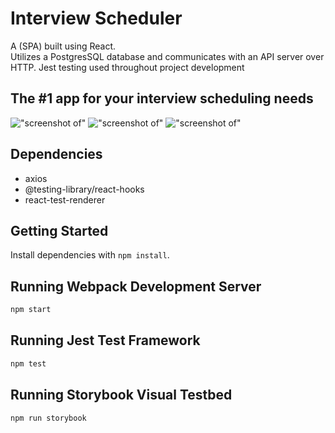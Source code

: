 # Interview Scheduler

A (SPA) built using React.  
Utilizes a PostgresSQL database and communicates with an API server over HTTP.
Jest testing used throughout project development

## The #1 app for your interview scheduling needs


!["screenshot of"]()
!["screenshot of"]()
!["screenshot of"]()




## Dependencies

- axios
- @testing-library/react-hooks
- react-test-renderer


## Getting Started

Install dependencies with `npm install`.

## Running Webpack Development Server

```sh
npm start
```

## Running Jest Test Framework

```sh
npm test
```

## Running Storybook Visual Testbed

```sh
npm run storybook
```
